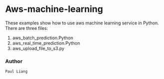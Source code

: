 # Aws-machine-learning

These examples show how to use aws machine learning service in Python. There are three files:

1. aws_batch_prediction.Python
2. aws_real_time_prediction.Python
3. aws_upload_file_to_s3.py


### Author

    Paul Liang

